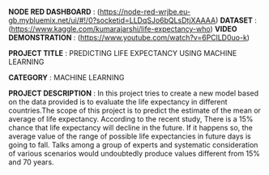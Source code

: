 **NODE RED DASHBOARD** : (https://node-red-wrjbe.eu-gb.mybluemix.net/ui/#!/0?socketid=LLDqSJo6bQLsDtjXAAAA)
**DATASET** : (https://www.kaggle.com/kumarajarshi/life-expectancy-who)
**VIDEO DEMONSTRATION** : (https://www.youtube.com/watch?v=6PClLD0uo-k)

**PROJECT TITLE** : PREDICTING LIFE EXPECTANCY USING MACHINE LEARNING

**CATEGORY** : MACHINE LEARNING

**PROJECT DESCRIPTION** :
In this project tries to create a new model based on the data provided is 
to evaluate the life expectancy in different countries.The scope of this project is to predict the estimate of the mean or average of life expectancy. 
According to the recent study, There is a 15% chance that life expectancy will decline in the future. 
If it happens so, the average value of the range of possible life expectancies in future days is going to fall. 
Talks among a group of experts and systematic consideration of various scenarios would undoubtedly produce values different from 15% and 70 years.
